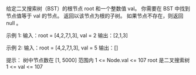 给定二叉搜索树（BST）的根节点 root 和一个整数值 val。
你需要在 BST 中找到节点值等于 val 的节点。 返回以该节点为根的子树。 如果节点不存在，则返回 null 。

示例 1:
输入：root = [4,2,7,1,3], val = 2
输出：[2,1,3]

示例 2:
输入：root = [4,2,7,1,3], val = 5
输出：[]

提示：
树中节点数在 [1, 5000] 范围内
1 <= Node.val <= 107
root 是二叉搜索树
1 <= val <= 107